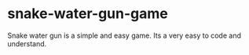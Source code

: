 # snake-water-gun-game
Snake water  gun is a simple and easy game. Its a very easy to code and understand.
